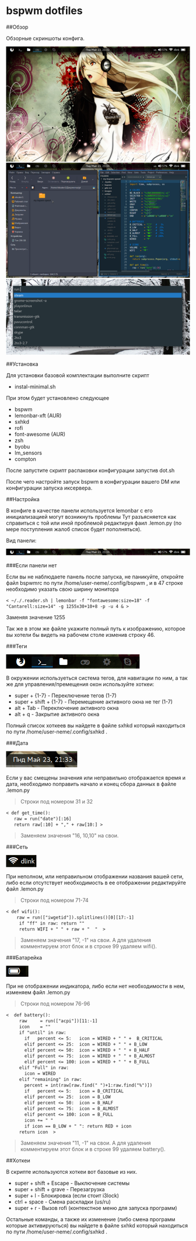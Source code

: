 # bspwm dotfiles
##Обзор

Обзорные скриншоты конфига.

<img src='/images/scrot.png'>

<img src='/images/code.png'>

<img src='/images/rofi.png'>

##Установка

Для установки базовой комплектации выполните скрипт

* instal-minimal.sh

При этом будет установлено следующее

* bspwm
* lemonbar-xft (AUR)
* sxhkd
* rofi
* font-awesome (AUR)
* zsh
* byobu
* lm_sensors
* compton

После запустите скрипт распаковки конфигурации запустив dot.sh

После чего настройте запуск bspwm в конфигурации вашего DM или конфигурации запуска иксервера.

##Настройка

В конфиге в качестве панели используется lemonbar с его инициализацией могут возникнуть проблемы
Тут разъясняется как справиться с той или иной проблемой редактируя фаил .lemon.py (по мере поступления жалоб список будет пополняться).

Вид панели:

<img src='/images/panel.png'>

###Если панели нет

Если вы не наблюдаете панель после запуска, не паникуйте, откройте файл bspwmrc по пути /home/user-neme/.config/bspwm , и в 47 строке необходимо указать свою ширину монитора

	< ~/./.reader.sh | lemonbar -f "fontawesome:size=18" -f "Cantarell:size=14" -g 1255x30+10+8 -p -u 4 & >

Заменяя значение 1255

Так же в этом же файле укажите полный путь к изображению, которое вы хотели бы видеть на рабочем столе изменив строку 46.

###Теги

<img src='/images/tag.png'>

В окружении иcпользуеться система тегов, для навигации по ним, а так же для управления/премещения окон используйте хоткеи:

* super + {1-7} -  Переключение тегов (1-7)
* super + shift + {1-7} - Перемещение активного окна не тег (1-7)
* alt + Tab - Переключение активного окна
* alt + q - Закрытие активного окна

Полный список хоткеев вы найдете в файле sxhkd который находиться по пути /home/user-neme/.config/sxhkd .

###Дата

<img src='/images/time.png'>

Если у вас смещены значения или неправильно отображается время и дата, необходимо поправить начало и конец сбора данных в файле .lemon.py 

>Строки под номером 31 и 32

	< def get_time():
       raw = run("date")[:16]
       return raw[:10] + "," + raw[10:] >

>Заменяем значения "16, 10,10" на свои.

###Сеть

<img src='/images/net.png'>

При неполном, или неправильном отображении названия вашей сети, либо если отсутствует необходимость в ее отображении редактируйте файл  .lemon.py 

>Строки под номером 71-74

	< def wifi():
        raw = run(["iwgetid"]).splitlines()[0][17:-1]
         if "ff" in raw: return ""
         return WIFI + " " + raw + "  "  >

>Заменяем значения "17, -1" на свои.
>А для удаления комментируем этот блок и в строке 99 удаляем wifi().

###Батарейка

<img src='/images/bat.png'>

При не отображении индикатора, либо если нет необходимости в нем, изменяем файл  .lemon.py 

>Строки под номером 76-96

	<  def battery():
         raw     = run(["acpi"])[11:-1]
         icon    = ""
         if "until" in raw:
           if   percent <= 5:   icon = WIRED + " " +  B_CRITICAL
           elif percent <= 25:  icon = WIRED + " " + B_LOW
           elif percent <= 50:  icon = WIRED + " " + B_HALF
           elif percent <= 75:  icon = WIRED + " " + B_ALMOST
           elif percent <= 100: icon = WIRED + " " + B_FULL
         elif "Full" in raw:
           icon = WIRED
         elif "remaining" in raw:
           percent = int(raw[raw.find(" ")+1:raw.find("%")])
           if   percent <= 5:   icon = B_CRITICAL
           elif percent <= 25:  icon = B_LOW
           elif percent <= 50:  icon = B_HALF
           elif percent <= 75:  icon = B_ALMOST
           elif percent <= 100: icon = B_FULL
           icon += " "
           if icon == B_LOW + " ": return RED + icon
         return icon  >

>Заменяем значения "11, -1" на свои.
>А для удаления комментируем этот блок и в строке 99 удаляем battery().

##Хоткеи

В скрипте используются хоткеи вот базовые из них.

* super + shift + Escape   -   Выключение системы
* super + shift + grave    -   Перезагрузка
* super + l        -   Блокировка (если стоит i3lock)
* ctrl + space  -   Смена раскладки (us/ru)
* super + r        -   Вызов rofi (контекстное меню для запуска программ)

Остальные команды, а также их изменение (либо смена программ которые активируються) вы найдете в файле sxhkd который находиться по пути /home/user-neme/.config/sxhkd .

